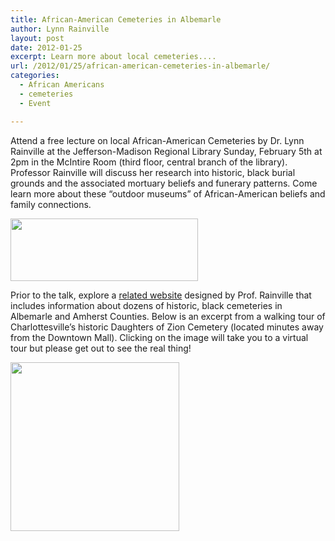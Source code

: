 ```yaml
---
title: African-American Cemeteries in Albemarle
author: Lynn Rainville
layout: post
date: 2012-01-25
excerpt: Learn more about local cemeteries....
url: /2012/01/25/african-american-cemeteries-in-albemarle/
categories:
  - African Americans
  - cemeteries
  - Event

---
```

<p style="text-align: left;">
  Attend a free lecture on local African-American Cemeteries by Dr. Lynn Rainville at the Jefferson-Madison Regional Library Sunday, February 5th at 2pm in the McIntire Room (third floor, central branch of the library). Professor Rainville will discuss her research into historic, black burial grounds and the associated mortuary beliefs and funerary patterns. Come learn more about these &#8220;outdoor museums&#8221; of African-American beliefs and family connections.
</p>

[<img class="size-medium wp-image-339  alignleft" title="cemtalk" src="http://www.locohistory.org/blog/albemarle/wp-content/uploads/2012/01/cemtalk-300x100.jpg" alt="" width="300" height="100" />][1]

Prior to the talk, explore a [related website][2] designed by Prof. Rainville that includes information about dozens of historic, black cemeteries in Albemarle and Amherst Counties. Below is an excerpt from a walking tour of Charlottesville&#8217;s historic Daughters of Zion Cemetery (located minutes away from the Downtown Mall). Clicking on the image will take you to a virtual tour but please get out to see the real thing!
  
[<img class="alignnone size-medium wp-image-352" title="doz_wakingtour2" src="http://www.locohistory.org/blog/albemarle/wp-content/uploads/2012/01/doz_wakingtour2.jpg" alt="" width="270" height="270" />][3]

 [1]: http://www.locohistory.org/blog/albemarle/wp-content/uploads/2012/01/cemtalk.jpg
 [2]: http://www2.vcdh.virginia.edu/cem/
 [3]: http://www.locohistory.org/blog/albemarle/wp-content/uploads/2012/01/doz_wakingtour2.jpg